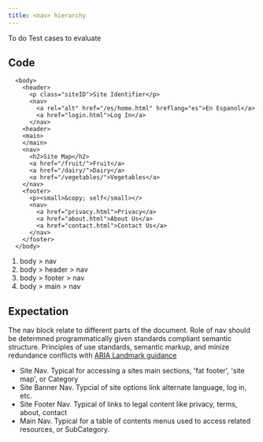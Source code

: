 ```yaml
---
title: <nav> hierarchy
---
```

To do
Test cases to evaluate

## Code
```
  <body>
    <header>
      <p class="siteID">Site Identifier</p>
      <nav>
        <a rel="alt" href="/es/home.html" hreflang="es">En Espanol</a>
        <a href="login.html">Log In</a>
      </nav>
    <header>
    <main>
    </main>
    <nav>
      <h2>Site Map</h2>
      <a href="/fruit/">Fruit</a>
      <a href="/dairy/">Dairy</a>
      <a href="/vegetables/">Vegetables</a>
    </nav>
    <footer>
      <p><small>&copy; self</small></>
      <nav>
        <a href="privacy.html">Privacy</a>
        <a href="about.html">About Us</a>
        <a href="contact.html">Contact Us</a>
      </nav>
    </footer>
  </body>
```

1. body > nav
2. body > header > nav
2. body > footer > nav
2. body > main > nav

## Expectation
The nav block relate to different parts of the document.  Role of nav should be determned programmatically given standards compliant semantic structure.  Principles of use standards, semantic markup, and minize redundance conflicts with [ARIA Landmark guidance](ttps://www.w3.org/TR/wai-aria-practices/examples/landmarks/navigation.html)

* Site Nav. Typical for accessing a sites main sections, 'fat footer', 'site map', or Category
* Site Banner Nav.  Typcial of site options link alternate language, log in, etc.
* Site Footer Nav.  Typical of links to legal content like privacy, terms, about, contact
* Main Nav.  Typical for a table of contents menus used to access related resources, or SubCategory.





